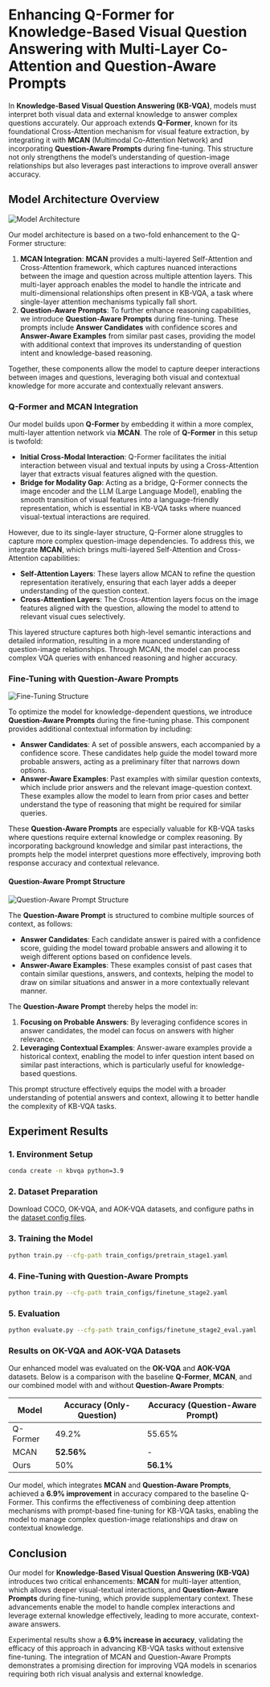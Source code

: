 # Enhancing Q-Former for Knowledge-Based Visual Question Answering with Multi-Layer Co-Attention and Question-Aware Prompts

In **Knowledge-Based Visual Question Answering (KB-VQA)**, models must interpret both visual data and external knowledge to answer complex questions accurately. Our approach extends **Q-Former**, known for its foundational Cross-Attention mechanism for visual feature extraction, by integrating it with **MCAN** (Multimodal Co-Attention Network) and incorporating **Question-Aware Prompts** during fine-tuning. This structure not only strengthens the model’s understanding of question-image relationships but also leverages past interactions to improve overall answer accuracy.

## Model Architecture Overview
![Model Architecture](https://github.com/user-attachments/assets/f3f6f41f-1ac4-43b8-b4d7-f99369a655ea)

Our model architecture is based on a two-fold enhancement to the Q-Former structure:
1. **MCAN Integration**: **MCAN** provides a multi-layered Self-Attention and Cross-Attention framework, which captures nuanced interactions between the image and question across multiple attention layers. This multi-layer approach enables the model to handle the intricate and multi-dimensional relationships often present in KB-VQA, a task where single-layer attention mechanisms typically fall short.
2. **Question-Aware Prompts**: To further enhance reasoning capabilities, we introduce **Question-Aware Prompts** during fine-tuning. These prompts include **Answer Candidates** with confidence scores and **Answer-Aware Examples** from similar past cases, providing the model with additional context that improves its understanding of question intent and knowledge-based reasoning.

Together, these components allow the model to capture deeper interactions between images and questions, leveraging both visual and contextual knowledge for more accurate and contextually relevant answers.

### Q-Former and MCAN Integration

Our model builds upon **Q-Former** by embedding it within a more complex, multi-layer attention network via **MCAN**. The role of **Q-Former** in this setup is twofold:
- **Initial Cross-Modal Interaction**: Q-Former facilitates the initial interaction between visual and textual inputs by using a Cross-Attention layer that extracts visual features aligned with the question.
- **Bridge for Modality Gap**: Acting as a bridge, Q-Former connects the image encoder and the LLM (Large Language Model), enabling the smooth transition of visual features into a language-friendly representation, which is essential in KB-VQA tasks where nuanced visual-textual interactions are required.

However, due to its single-layer structure, Q-Former alone struggles to capture more complex question-image dependencies. To address this, we integrate **MCAN**, which brings multi-layered Self-Attention and Cross-Attention capabilities:
- **Self-Attention Layers**: These layers allow MCAN to refine the question representation iteratively, ensuring that each layer adds a deeper understanding of the question context.
- **Cross-Attention Layers**: The Cross-Attention layers focus on the image features aligned with the question, allowing the model to attend to relevant visual cues selectively.

This layered structure captures both high-level semantic interactions and detailed information, resulting in a more nuanced understanding of question-image relationships. Through MCAN, the model can process complex VQA queries with enhanced reasoning and higher accuracy.

### Fine-Tuning with Question-Aware Prompts
![Fine-Tuning Structure](imgs/model_finetuning.png)

To optimize the model for knowledge-dependent questions, we introduce **Question-Aware Prompts** during the fine-tuning phase. This component provides additional contextual information by including:
- **Answer Candidates**: A set of possible answers, each accompanied by a confidence score. These candidates help guide the model toward more probable answers, acting as a preliminary filter that narrows down options.
- **Answer-Aware Examples**: Past examples with similar question contexts, which include prior answers and the relevant image-question context. These examples allow the model to learn from prior cases and better understand the type of reasoning that might be required for similar queries.

These **Question-Aware Prompts** are especially valuable for KB-VQA tasks where questions require external knowledge or complex reasoning. By incorporating background knowledge and similar past interactions, the prompts help the model interpret questions more effectively, improving both response accuracy and contextual relevance.

#### Question-Aware Prompt Structure
![Question-Aware Prompt Structure](https://github.com/user-attachments/assets/53953d81-aa90-48cf-83c7-257e7d3eed87)

The **Question-Aware Prompt** is structured to combine multiple sources of context, as follows:
- **Answer Candidates**: Each candidate answer is paired with a confidence score, guiding the model toward probable answers and allowing it to weigh different options based on confidence levels.
- **Answer-Aware Examples**: These examples consist of past cases that contain similar questions, answers, and contexts, helping the model to draw on similar situations and answer in a more contextually relevant manner.

The **Question-Aware Prompt** thereby helps the model in:
1. **Focusing on Probable Answers**: By leveraging confidence scores in answer candidates, the model can focus on answers with higher relevance.
2. **Leveraging Contextual Examples**: Answer-aware examples provide a historical context, enabling the model to infer question intent based on similar past interactions, which is particularly useful for knowledge-based questions.

This prompt structure effectively equips the model with a broader understanding of potential answers and context, allowing it to better handle the complexity of KB-VQA tasks.

## Experiment Results

### 1. Environment Setup
```bash
conda create -n kbvqa python=3.9
```

### 2. Dataset Preparation
Download COCO, OK-VQA, and AOK-VQA datasets, and configure paths in the [dataset config files](daiv/configs/datasets/).

### 3. Training the Model
```bash
python train.py --cfg-path train_configs/pretrain_stage1.yaml
```

### 4. Fine-Tuning with Question-Aware Prompts
```bash
python train.py --cfg-path train_configs/finetune_stage2.yaml
```

### 5. Evaluation
```bash
python evaluate.py --cfg-path train_configs/finetune_stage2_eval.yaml
```

### Results on OK-VQA and AOK-VQA Datasets

Our enhanced model was evaluated on the **OK-VQA** and **AOK-VQA** datasets. Below is a comparison with the baseline **Q-Former**, **MCAN**, and our combined model with and without **Question-Aware Prompts**:

| Model           | Accuracy (Only-Question) | Accuracy (Question-Aware Prompt) |
|-----------------|--------------------------|----------------------------------|
| Q-Former        | 49.2%                     | 55.65%                          |
| MCAN            | **52.56%**                | -                                |
| Ours            | 50%                       | **56.1%**                        |

Our model, which integrates **MCAN** and **Question-Aware Prompts**, achieved a **6.9% improvement** in accuracy compared to the baseline Q-Former. This confirms the effectiveness of combining deep attention mechanisms with prompt-based fine-tuning for KB-VQA tasks, enabling the model to manage complex question-image relationships and draw on contextual knowledge.

## Conclusion

Our model for **Knowledge-Based Visual Question Answering (KB-VQA)** introduces two critical enhancements: **MCAN** for multi-layer attention, which allows deeper visual-textual interactions, and **Question-Aware Prompts** during fine-tuning, which provide supplementary context. These advancements enable the model to handle complex interactions and leverage external knowledge effectively, leading to more accurate, context-aware answers.

Experimental results show a **6.9% increase in accuracy**, validating the efficacy of this approach in advancing KB-VQA tasks without extensive fine-tuning. The integration of MCAN and Question-Aware Prompts demonstrates a promising direction for improving VQA models in scenarios requiring both rich visual analysis and external knowledge.
